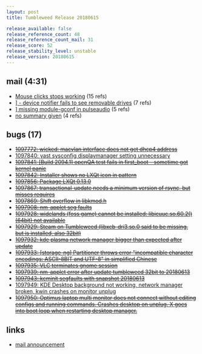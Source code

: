 ```yaml
---
layout: post
title: Tumbleweed Release 20180615

release_available: false
release_reference_count: 48
release_reference_count_mail: 31
release_score: 52
release_stability_level: unstable
release_version: 20180615
---
```


## mail (4:31)

- [Mouse clicks stops working](https://lists.opensuse.org/opensuse-factory/2018-06/msg00240.html) (15 refs)
- [\] - device notifier fails to see removable drives](https://lists.opensuse.org/opensuse-factory/2018-06/msg00229.html) (7 refs)
- [\] missing module-gconf in pulseaudio](https://lists.opensuse.org/opensuse-factory/2018-06/msg00239.html) (5 refs)
- [no summary given](https://lists.opensuse.org/opensuse-factory/2018-06/msg00235.html) (4 refs)

## bugs (17)

<!--more-->

- ~~[1097772: wicked: macvlan interface does not get dhcp4 address](https://bugzilla.opensuse.org/show_bug.cgi?id=1097772)~~
- [1097840: yast sysconfig displaymanager setting unnecessary](https://bugzilla.opensuse.org/show_bug.cgi?id=1097840)
- ~~[1097841: \[Build 2094.1\] openQA test fails in first_boot - sometime got kernel panic](https://bugzilla.opensuse.org/show_bug.cgi?id=1097841)~~
- ~~[1097842: Installer shows no LXQt icon in pattern](https://bugzilla.opensuse.org/show_bug.cgi?id=1097842)~~
- ~~[1097856: Package LXQt 0.13.0](https://bugzilla.opensuse.org/show_bug.cgi?id=1097856)~~
- ~~[1097867: transactional-update needs a minimum version of rsync, but misses requires](https://bugzilla.opensuse.org/show_bug.cgi?id=1097867)~~
- ~~[1097869: Shift overflow in libkmod.h](https://bugzilla.opensuse.org/show_bug.cgi?id=1097869)~~
- ~~[1097908: nm-applet seg faults](https://bugzilla.opensuse.org/show_bug.cgi?id=1097908)~~
- ~~[1097928: widelands (foss game) cannot be installed: libicuuc.so.60.2()(64bit) not available](https://bugzilla.opensuse.org/show_bug.cgi?id=1097928)~~
- ~~[1097929: Steam on Tumbleweed (libxcb-dri3.so.0 said to be missing, but is installed, also 32bit)](https://bugzilla.opensuse.org/show_bug.cgi?id=1097929)~~
- ~~[1097932: kde plasma network manager bigger than expected after update](https://bugzilla.opensuse.org/show_bug.cgi?id=1097932)~~
- ~~[1097933: \[storage-ng\] Partitioner throws error "incompatible character encodings: ASCII-8BIT and UTF-8" in simplified Chinese](https://bugzilla.opensuse.org/show_bug.cgi?id=1097933)~~
- ~~[1097935: VLC terminates gnome session](https://bugzilla.opensuse.org/show_bug.cgi?id=1097935)~~
- ~~[1097939: nm-applet error after update tumbleweed 32bit to 20180613](https://bugzilla.opensuse.org/show_bug.cgi?id=1097939)~~
- ~~[1097943: kcminit segfaults with snapshot 20180613](https://bugzilla.opensuse.org/show_bug.cgi?id=1097943)~~
- [1097949: KDE Desktop background not working, network manager broken, kwin crashes on monitor unplug](https://bugzilla.opensuse.org/show_bug.cgi?id=1097949)
- ~~[1097950: Optimus laptop multi monitor does not connect without editing configs and running commands. Crashes desktop on unplug. X goes into boot loop when restarting desktop manager.](https://bugzilla.opensuse.org/show_bug.cgi?id=1097950)~~



## links

- [mail announcement](https://lists.opensuse.org/opensuse-factory/2018-06/msg00223.html)
